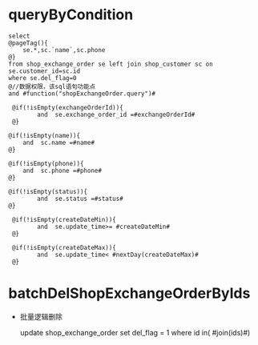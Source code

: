 queryByCondition
===


    select 
    @pageTag(){
        se.*,sc.`name`,sc.phone
    @}
    from shop_exchange_order se left join shop_customer sc on se.customer_id=sc.id
    where se.del_flag=0 
    @//数据权限，该sql语句功能点  
    and #function("shopExchangeOrder.query")#
    
     @if(!isEmpty(exchangeOrderId)){
            and  se.exchange_order_id =#exchangeOrderId#
     @}
        
    @if(!isEmpty(name)){
        and  sc.name =#name#
    @}
    
    @if(!isEmpty(phone)){
        and  sc.phone =#phone#
    @}
    
    @if(!isEmpty(status)){
            and  se.status =#status#
    @}
        
     @if(!isEmpty(createDateMin)){
            and  se.update_time>= #createDateMin#
     @}
     
     @if(!isEmpty(createDateMax)){
            and  se.update_time< #nextDay(createDateMax)#
     @}
    
    
    

batchDelShopExchangeOrderByIds
===

* 批量逻辑删除

    update shop_exchange_order set del_flag = 1 where id  in( #join(ids)#)
    
